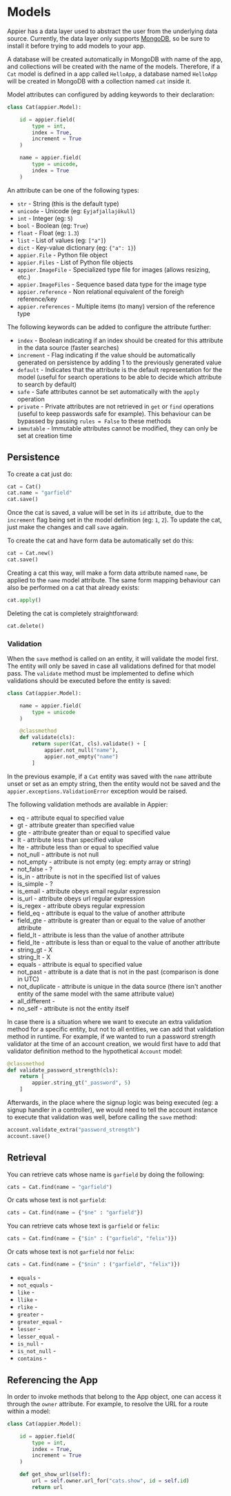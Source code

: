 # Models

Appier has a data layer used to abstract the user from the underlying data source.
Currently, the data layer only supports [MongoDB](http://www.mongodb.org/), so be
sure to install it before trying to add models to your app.

A database will be created automatically in MongoDB with name of the app,
and collections will be created with the name of the models. Therefore, if a `Cat`
model is defined in a app called `HelloApp`, a database named `HelloApp` will be
created in MongoDB with a collection named `cat` inside it.

Model attributes can configured by adding keywords to their declaration:

```python
class Cat(appier.Model):

    id = appier.field(
        type = int,
        index = True,
        increment = True
    )

    name = appier.field(
        type = unicode,
        index = True
    )
```

An attribute can be one of the following types:

* `str` - String (this is the default type)
* `unicode` - Unicode (eg: `Eyjafjallajökull`)
* `int` - Integer (eg: `5`)
* `bool` - Boolean (eg: `True`)
* `float` - Float (eg: `1.3`)
* `list` - List of values (eg: `["a"]`)
* `dict` - Key-value dictionary (eg: `{"a": 1}`)
* `appier.File` - Python file object
* `appier.Files` - List of Python file objects
* `appier.ImageFile` - Specialized type file for images (allows resizing, etc.)
* `appier.ImageFiles` - Sequence based data type for the image type
* `appier.reference` - Non relational equivalent of the foreigh reference/key
* `appier.references` - Multiple items (to many) version of the reference type

The following keywords can be added to configure the attribute further:

* `index` - Boolean indicating if an index should be created for this attribute in
the data source (faster searches)
* `increment` - Flag indicating if the value should be automatically generated on
persistence by adding 1 to the previously generated value
* `default` - Indicates that the attribute is the default representation for the model
(useful for search operations to be able to decide which attribute to search by default)
* `safe` - Safe attributes cannot be set automatically with the `apply` operation
* `private` - Private attributes are not retrieved in `get` or `find` operations (useful
to keep passwords safe for example). This behaviour can be bypassed by passing
`rules = False` to these methods
* `immutable` - Immutable attributes cannot be modified, they can only be set at creation time

## Persistence

To create a cat just do:

```python
cat = Cat()
cat.name = "garfield"
cat.save()
```

Once the cat is saved, a value will be set in its `id` attribute, due to the
`increment` flag being set in the model definition (eg: `1`, `2`). To update the
cat, just make the changes and call `save` again.

To create the cat and have form data be automatically set do this:

```python
cat = Cat.new()
cat.save()
```

Creating a cat this way, will make a form data attribute named `name`,
be applied to the `name` model attribute. The same form mapping behaviour can
also be performed on a cat that already exists:

```python
cat.apply()
```

Deleting the cat is completely straightforward:

```python
cat.delete()
```

### Validation

When the `save` method is called on an entity, it will validate the model first.
The entity will only be saved in case all validations defined for that model pass.
The `validate` method must be implemented to define which validations should
be executed before the entity is saved:

```python
class Cat(appier.Model):

    name = appier.field(
        type = unicode
    )

    @classmethod
    def validate(cls):
        return super(Cat, cls).validate() + [
            appier.not_null("name"),
            appier.not_empty("name")
        ]
```

In the previous example, if a `Cat` entity was saved with the `name` attribute
unset or set as an empty string, then the entity would not be saved and the
`appier.exceptions.ValidationError` exception would be raised.

The following validation methods are available in Appier:

* eq - attribute equal to specified value
* gt - attribute greater than specified value
* gte - attribute greater than or equal to specified value
* lt - attribute less than specified value
* lte - attribute less than or equal to specified value
* not_null - attribute is not null
* not_empty - attribute is not empty (eg: empty array or string)
* not_false - ?
* is_in - attribute is not in the specified list of values
* is_simple - ?
* is_email - attribute obeys email regular expression
* is_url - attribute obeys url regular expression
* is_regex - attribute obeys regular expression
* field_eq - attribute is equal to the value of another attribute
* field_gte - attribute is greater than or equal to the value of another attribute
* field_lt - attribute is less than the value of another attribute
* field_lte - attribute is less than or equal to the value of another attribute
* string_gt - X
* string_lt - X
* equals - attribute is equal to specified value
* not_past - attribute is a date that is not in the past (comparison is done in UTC)
* not_duplicate - attribute is unique in the data source (there isn't another entity
of the same model with the same attribute value)
* all_different -
* no_self - attribute is not the entity itself

In case there is a situation where we want to execute an extra validation method
for a specific entity, but not to all entities, we can add that validation method
in runtime. For example, if we wanted to run a password strength validator at the
time of an account creation, we would first have to add that validator definition
method to the hypothetical `Account` model:

```python
@classmethod
def validate_password_strength(cls):
    return [
        appier.string_gt("_password", 5)
    ]
```

Afterwards, in the place where the signup logic was being executed (eg: a signup
handler in a controller), we would need to tell the account instance to execute
that validation was well, before calling the `save` method:

```python
account.validate_extra("password_strength")
account.save()
```

## Retrieval

You can retrieve cats whose name is `garfield` by doing the following:

```python
cats = Cat.find(name = "garfield")
```

Or cats whose text is not `garfield`:

```python
cats = Cat.find(name = {"$ne" : "garfield"})
```

You can retrieve cats whose text is `garfield` or `felix`:

```python
cats = Cat.find(name = {"$in" : ("garfield", "felix")})
```

Or cats whose text is not `garfield` nor `felix`:

```python
cats = Cat.find(name = {"$nin" : ("garfield", "felix")})
```

* `equals` -
* `not_equals` -
* `like` -
* `llike` -
* `rlike` -
* `greater` -
* `greater_equal` -
* `lesser` -
* `lesser_equal` -
* `is_null` -
* `is_not_null` -
* `contains` -

## Referencing the App

In order to invoke methods that belong to the App object, one can access it through
the `owner` attribute. For example, to resolve the URL for a route within a model:

```python
class Cat(appier.Model):

    id = appier.field(
        type = int,
        index = True,
        increment = True
    )

    def get_show_url(self):
        url = self.owner.url_for("cats.show", id = self.id)
        return url
```
